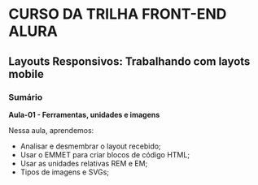 # CURSO DA TRILHA FRONT-END ALURA

## Layouts Responsivos: Trabalhando com layots mobile

### Sumário

**Aula-01 - Ferramentas, unidades e imagens**

Nessa aula, aprendemos:

- Analisar e desmembrar o layout recebido;
- Usar o EMMET para criar blocos de código HTML;
- Usar as unidades relativas REM e EM;
- Tipos de imagens e SVGs;
